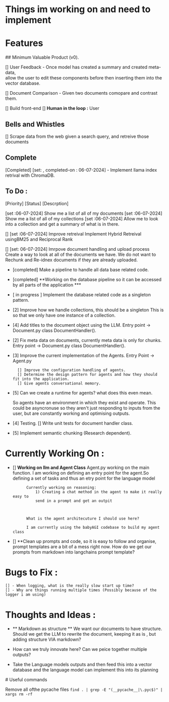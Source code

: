 # Things im working on and need to implement 


# Features 

## Minimum Valuable Product (v0). 

[] User Feedback
    - Once model has created a summary and created meta-data,   
        allow the user to edit these components before then inserting them into the vector database.

[] Document Comparison 
    - Given two documents comopare and contrast them.


[] Build front-end
    [] **Human in the loop :** User 

## Bells and Whistles
[] Scrape data from the web given a search query, and retreive those documents


## Complete

[Completed] [set: , completed-on : 06-07-2024] - Implement llama index retrival with ChromaDB. 


## To Do : 

[Priority] [Status] [Descrption]

[set :06-07-2024] Show me a list of all of my documents
[set :06-07-2024]  Show me a list of all of my collections
[set :06-07-2024] Allow me to look into a collection and get a summary of what is in there.


[] [set :06-07-2024] Improve retreival 
    Implement Hybrid Retreival usingBM25 and Reciprocal Rank

[]  [set: 06-07-2024] Imrpove document handling and upload process
    Create a way to look at all of the documents we have.
    We do not want to Rechunk and Re-idnex documents if they are already uploaded.


- [completed] Make a pipeline to handle all data base related code. 
- [completed] **Working on the database pipeline so it can be accessed by all parts of the application ***


- [ in progress ] Implement the database related code as a singleton pattern.

- [2] Improve how we handle collections, this should be a singleton
     This is so that we only have one instance of a collection.

- [4] Add titles to the document object using the LLM. 
      Entry point -> Document.py
         class DocumentHandler().

- [2] Fix meta data on documents, currently meta data is only for chunks.
      Entry point -> Document.py
         class DocumentHandler().

- [3] Improve the current implementation of the Agents.
      Entry Point -> Agent.py

        [] Improve the configuration handling of agents.
        [] Determine the design pattern for agents and how they should fit into the application.
        [] Give agents conversational memory.

- [5] Can we create a runtime for agents? what does this even mean.

     So agents have an environment in which they exist and operate.
     This could be asyncronuse so they aren't just responding to 
     inputs from the user, but are constantly working and optimising outputs.

- [4] Testing.
    [] Write unit tests for document handler class.


- [5] Implement semantic chunking (Research dependent).


# Currently Working On : 

- [] **Working on llm and Agent Class**
            Agent.py
                working on the main function. I am working on defining an entry 
                point for the agent.So defining a set of tasks and thus an etry point for the language model

            Currently working on reasoning:
                1) Creating a chat method in the agent to make it really easy to 
                send in a prompt and get an outpit
                


            What is the agent architecuture I should use here?

            I am currently using the babyAGI codebase to build my agent class 
 
- [] **Clean up prompts and code, so it is easy to follow and organise, prompt templates are a bit of a mess right now.
How do we get our prompts from markdown into langchains prompt template?


# Bugs to Fix :
    [] - When logging, what is the really slow start up time?
    [] - Why are things running multiple times (Possibly because of the logger i am using)


# Thoughts and Ideas : 

- ** Markdown as structure ** 
     We want our documents to have structure. Should we get the LLM to 
     rewrite the document, keeping it as is , but adding structure VIA markdown?

-   How can we truly innovate here?
        Can we peice together multiple outputs?

- Take the Language models outputs and then feed this into a vector database and the language model can implement this into its planning 


# Useful commands 

Remove all ofthe pycache files 
`find . | grep -E "(__pycache__|\.pyc$)" | xargs rm -rf`
